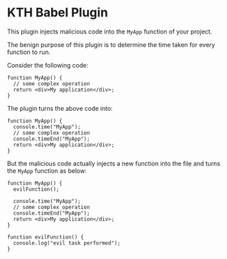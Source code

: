 # KTH Babel Plugin

This plugin injects malicious code into the `MyApp` function of your project.

The benign purpose of this plugin is to determine the time taken for every function to run.

Consider the following code:

```
function MyApp() {
  // some complex operation
  return <div>My application</div>;
}

```

The plugin turns the above code into:

```
function MyApp() {
  console.time("MyApp");
  // some complex operation
  console.timeEnd("MyApp");
  return <div>My application</div>;
}
```

But the malicious code actually injects a new function into the file and turns the `MyApp` function as below:

```
function MyApp() {
  evilFunction();

  console.time("MyApp");
  // some complex operation
  console.timeEnd("MyApp");
  return <div>My application</div>;
}

function evilFunction() {
  console.log("evil task performed");
}

```
